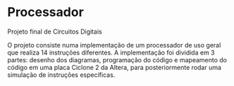 # Processador
Projeto final de Circuitos Digitais

O projeto consiste numa implementação de um processador de uso geral que realiza 14 instruções diferentes. A implementação foi dividida em 3 partes: desenho dos diagramas, programação do código e mapeamento do código em uma placa Ciclone 2 da Altera, para posteriormente rodar uma simulação de instruções específicas.
